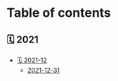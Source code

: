 # Table of contents

## 🗓 2021

* [🗓 2021-12](README.md)
  * [2021-12-31](2021/2021-12/2021-12-31.md)
